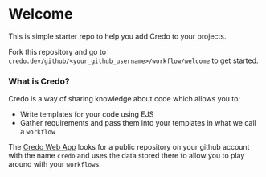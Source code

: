 # Welcome

This is simple starter repo to help you add Credo to your projects.

Fork this repository and go to `credo.dev/github/<your_github_username>/workflow/welcome` to get started.

### What is Credo?

Credo is a way of sharing knowledge about code which allows you to:
- Write templates for your code using EJS
- Gather requirements and pass them into your templates in what we call a `workflow`

The [Credo Web App](https://www.credo.dev) looks for a public repository on your github account with the name `credo` and uses the data stored there to allow you to play around with your `workflow`s.
